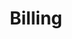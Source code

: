 ---
title: Billing
position_number: 3
parameters:
  - name:
    content:
content_markdown: |-
  The **RaaS** solution is 100% free. You only pay for the trees at a cost of **$1 per tree**, and payment is made directly to the reforestation organization. By paying the reforestation organization directly, you can be sure that every cent is spent on planting trees.

  Here's what you can expect from the billing process:
  1. At the beginning of each month, we’ll check-in with you via a quick email to confirm the tree planting requests you’ve made in the last month.
  2. If all looks ok, we’ll then reach out to our partner reforestation organization where you requested to plant trees and have them initiate an invoice. 
  3. You’ll receive an invoice from the reforestation organization and be able to remit payment directly to them. 
  4. Once you pay the reforestation organization, they begin the process of planting these trees. 

  Note: Some reforestation organizations request a minimum number of tree planting requests before providing an invoice, normally around 20 trees. If you do not end up planting 20 trees within a month, we normally just extend the billing period until you do hit the minimum. 
  
  This is a flexible process, and we're happy to help you through it - [reach out to us](mailto:info@digitalhumani.com) with any questions you have.

  
---
